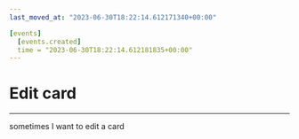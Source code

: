 ```yaml
---
last_moved_at: "2023-06-30T18:22:14.612171340+00:00"

[events]
  [events.created]
  time = "2023-06-30T18:22:14.612181835+00:00"
---
```

# Edit card
---

sometimes I want to edit a card
